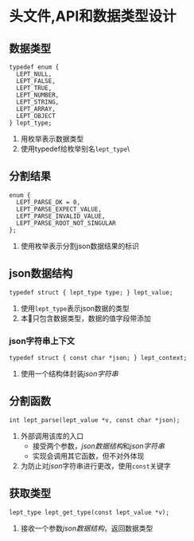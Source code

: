 # 头文件,API和数据类型设计
## 数据类型
```
typedef enum {
  LEPT_NULL,
  LEPT_FALSE,
  LEPT_TRUE,
  LEPT_NUMBER,
  LEPT_STRING,
  LEPT_ARRAY,
  LEPT_OBJECT
} lept_type;
```
1. 用枚举表示数据类型
2. 使用typedef给枚举别名`lept_type`\
## 分割结果
```
enum {
  LEPT_PARSE_OK = 0,
  LEPT_PARSE_EXPECT_VALUE,
  LEPT_PARSE_INVALID_VALUE,
  LEPT_PARSE_ROOT_NOT_SINGULAR
};
```
1. 使用枚举表示分割json数据结果的标识
## json数据结构
```
typedef struct { lept_type type; } lept_value;
```
1. 使用`lept_type`表示json数据的类型
2. 本🌰只包含数据类型，数据的值字段带添加
### json字符串上下文
```
typedef struct { const char *json; } lept_context;
```
1. 使用一个结构体封装*json字符串*
## 分割函数
```
int lept_parse(lept_value *v, const char *json);
```
1. 外部调用该库的入口
	* 接受两个参数，*json数据结构*和*json字符串*
	* 实现会调用其它函数，但不对外体现
2. 为防止对*json*字符串进行更改，使用`const`关键字
## 获取类型
```
lept_type lept_get_type(const lept_value *v);
```
1. 接收一个参数*json数据结构*，返回数据类型